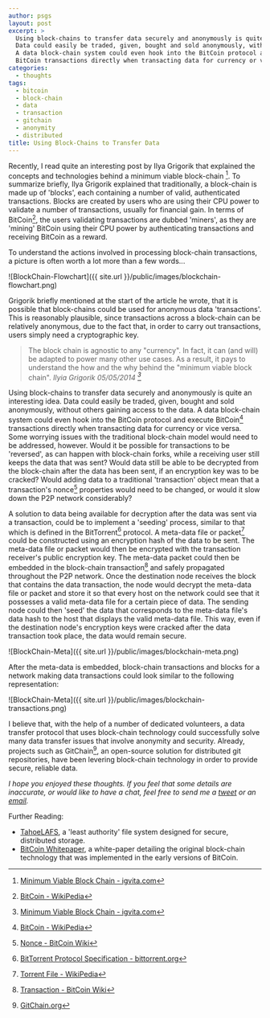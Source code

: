 ```yaml
---
author: psgs
layout: post
excerpt: >
  Using block-chains to transfer data securely and anonymously is quite an interesting idea.
  Data could easily be traded, given, bought and sold anonymously, without others gaining access to the data.
  A data block-chain system could even hook into the BitCoin protocol and execute
  BitCoin transactions directly when transacting data for currency or vice versa.
categories:
  - thoughts
tags:
  - bitcoin
  - block-chain
  - data
  - transaction
  - gitchain
  - anonymity
  - distributed
title: Using Block-Chains to Transfer Data
---
```


Recently, I read quite an interesting post by Ilya Grigorik that explained the concepts and technologies behind a minimum viable block-chain [^1].
To summarize briefly, Ilya Grigorik  explained that traditionally, a block-chain is made up of 'blocks', each containing a number of valid, authenticated transactions.
Blocks are created by users who are using their CPU power to validate a number of transactions, usually for financial gain.
In terms of BitCoin[^2], the users validating transactions are dubbed 'miners', as they are 'mining' BitCoin using their CPU power by authenticating transactions and receiving BitCoin as a reward.

To understand the actions involved in processing block-chain transactions, a picture is often worth a lot more than a few words...

![BlockChain-Flowchart]({{ site.url }}/public/images/blockchain-flowchart.png)

Grigorik briefly mentioned at the start of the article he wrote, that it is possible that block-chains could be used for anonymous data 'transactions'.
This is reasonably plausible, since transactions across a block-chain can be relatively anonymous, due to the fact that, in order to carry out transactions, users simply need a cryptographic key.

> The block chain is agnostic to any "currency". In fact, it can (and will) be adapted to power many other use cases. As a result, it pays to understand the how and the why behind the "minimum viable block chain".
*Ilyia Grigorik 05/05/2014 [^1]*

Using block-chains to transfer data securely and anonymously is quite an interesting idea. Data could easily be traded, given, bought and sold anonymously, without others gaining access to the data.
A data block-chain system could even hook into the BitCoin protocol and execute BitCoin[^2] transactions directly when transacting data for currency or vice versa.
Some worrying issues with the traditional block-chain model would need to be addressed, however. Would it be possible for transactions to be 'reversed', as can happen with block-chain forks, while a receiving user still keeps the data that was sent?
Would data still be able to be decrypted from the block-chain after the data has been sent, if an encryption key was to be cracked? Would adding data to a traditional 'transaction' object mean that a transaction's nonce[^4] properties would need to be changed, or would it slow down the P2P network considerably?

A solution to data being available for decryption after the data was sent via a transaction, could be to implement a 'seeding' process, similar to that which is defined in the BitTorrent[^5] protocol. A meta-data file or packet[^6] could be constructed using an encryption hash of the data to be sent.
The meta-data file or packet would then be encrypted with the transaction receiver's public encryption key. The meta-data packet could then be embedded in the block-chain transaction[^7] and safely propagated throughout the P2P network.
Once the destination node receives the block that contains the data transaction, the node would decrypt the meta-data file or packet and store it so that every host on the network could see that it possesses a valid meta-data file for a certain piece of data.
The sending node could then 'seed' the data that corresponds to the meta-data file's data hash to the host that displays the valid meta-data file. This way, even if the destination node's encryption keys were cracked after the data transaction took place, the data would remain secure.

![BlockChain-Meta]({{ site.url }}/public/images/blockchain-meta.png)

After the meta-data is embedded, block-chain transactions and blocks for a network making data transactions could look similar to the following representation:

![BlockChain-Meta]({{ site.url }}/public/images/blockchain-transactions.png)

I believe that, with the help of a number of dedicated volunteers, a data transfer protocol that uses block-chain technology could successfully solve many data transfer issues that involve anonymity and security.
Already, projects such as GitChain[^8], an open-source solution for distributed git repositories, have been levering block-chain technology in order to provide secure, reliable data.

*I hope you enjoyed these thoughts. If you feel that some details are inaccurate, or would like to have a chat, feel free to send me a [tweet](http://twitter.com/psgs00) or an [email](http://github.com/psgs).*

Further Reading:

* [TahoeLAFS](http://www.laser.dist.unige.it/Repository/IPI-1011/FileSystems/TahoeDFS.pdf), a 'least authority' file system designed for secure, distributed storage.
* [BitCoin Whitepaper](https://bitcoin.org/bitcoin.pdf), a white-paper detailing the original block-chain technology that was implemented in the early versions of BitCoin.

[^1]: [Minimum Viable Block Chain - igvita.com](http://www.igvita.com/2014/05/05/minimum-viable-block-chain/)
[^2]: [BitCoin - WikiPedia](http://en.wikipedia.org/wiki/Bitcoin)
[^3]: [BlockChain Fork Explained - Reddit/r/BitCoin](http://www.reddit.com/r/Bitcoin/comments/1a51xx/now_that_its_over_the_blockchain_fork_explained/)
[^4]: [Nonce - BitCoin Wiki](https://en.bitcoin.it/wiki/Nonce)
[^5]: [BitTorrent Protocol Specification - bittorrent.org](http://www.bittorrent.org/beps/bep_0003.html)
[^6]: [Torrent File - WikiPedia](http://en.wikipedia.org/wiki/Torrent_file)
[^7]: [Transaction - BitCoin Wiki](https://en.bitcoin.it/wiki/Transaction)
[^8]: [GitChain.org](http://gitchain.org)